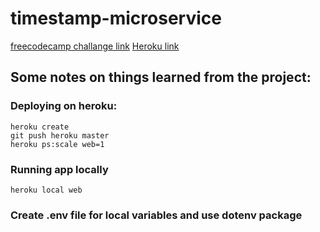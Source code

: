 # timestamp-microservice
[freecodecamp challange link](https://www.freecodecamp.org/challenges/timestamp-microservice)
[Heroku link](https://serene-inlet-74417.herokuapp.com/)

## Some notes on things learned from the project:

### Deploying on heroku:
    heroku create
    git push heroku master
    heroku ps:scale web=1

### Running app locally
    heroku local web

### Create .env file for local variables and use dotenv package
